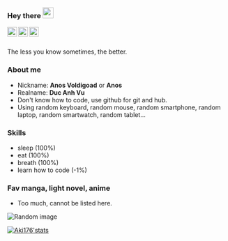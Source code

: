 ### Hey there <img src="https://media.giphy.com/media/hvRJCLFzcasrR4ia7z/giphy.gif" width="25px">
<a href="https://t.me/aki176">
  <img align="left" alt="Aki176's Telegram" width="22px" src="https://cdn.jsdelivr.net/npm/simple-icons@v3/icons/telegram.svg" />
</a>
<a href="https://facebook.com/ak.adgk">
  <img align="left" alt="Aki176's Facebook" width="22px" src="https://cdn.jsdelivr.net/npm/simple-icons@v3/icons/facebook.svg" />
<a href="https://www.instagram.com/harryvu176/">
  <img align="left" alt="Aki176's Instagram" width="22px" src="https://cdn.jsdelivr.net/npm/simple-icons@v3/icons/instagram.svg" />
</a>
  <br></br>


The less you know sometimes, the better.


### About me
- Nickname: **Anos Voldigoad** or **Anos**
- Realname: **Duc Anh Vu**
- Don't know how to code, use github for git and hub.
- Using random keyboard, random mouse, random smartphone, random laptop, random smartwatch, random tablet...


### Skills
- sleep (100%)
- eat (100%)
- breath (100%)
- learn how to code (-1%)


### Fav manga, light novel, anime
- Too much, cannot be listed here.


![Random image](https://i.imgur.com/UKcwuI5.jpg)


[![Aki176'stats](https://github-readme-stats.vercel.app/api?username=AnosVoldigoad176&show_icons=true&theme=dracula)](https://github.com/anuraghazra/github-readme-stats)
